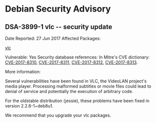 
Debian Security Advisory
========================


DSA-3899-1 vlc -- security update
---------------------------------



Date Reported:
27 Jun 2017
Affected Packages:

[vlc](https://packages.debian.org/src:vlc)

Vulnerable:
Yes
Security database references:
In Mitre's CVE dictionary: [CVE-2017-8310](https://security-tracker.debian.org/tracker/CVE-2017-8310), [CVE-2017-8311](https://security-tracker.debian.org/tracker/CVE-2017-8311), [CVE-2017-8312](https://security-tracker.debian.org/tracker/CVE-2017-8312), [CVE-2017-8313](https://security-tracker.debian.org/tracker/CVE-2017-8313).  

More information:

Several vulnerabilities have been found in VLC, the VideoLAN project's
media player. Processing malformed subtitles or movie files could lead
to denial of service and potentially the execution of arbitrary code.


For the oldstable distribution (jessie), these problems have been fixed
in version 2.2.6-1~deb8u1.


We recommend that you upgrade your vlc packages.





